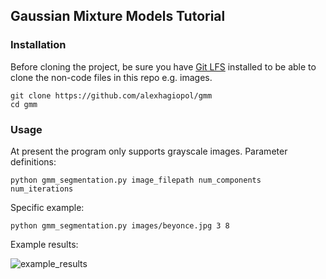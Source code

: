 ## Gaussian Mixture Models Tutorial

### Installation

Before cloning the project, be sure you have [Git LFS](https://git-lfs.github.com)
installed to be able to clone the non-code files in this repo e.g. images.

    git clone https://github.com/alexhagiopol/gmm
    cd gmm

### Usage

At present the program only supports grayscale images. Parameter definitions:

    python gmm_segmentation.py image_filepath num_components num_iterations

Specific example:

    python gmm_segmentation.py images/beyonce.jpg 3 8

Example results:
    
![example_results](images/example_results.png)
